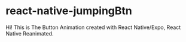 # react-native-jumpingBtn
Hi! This is The Button Animation created with React Native/Expo, React Native Reanimated. 
